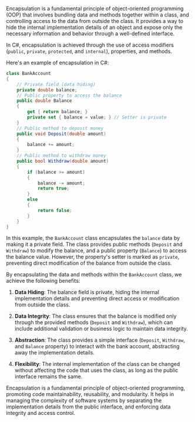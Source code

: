 Encapsulation is a fundamental principle of object-oriented programming (OOP) that involves bundling data and methods together within a class, and controlling access to the data from outside the class. It provides a way to hide the internal implementation details of an object and expose only the necessary information and behavior through a well-defined interface.

In C#, encapsulation is achieved through the use of access modifiers (`public`, `private`, `protected`, and `internal`), properties, and methods.

Here's an example of encapsulation in C#:

```csharp
class BankAccount
{
    // Private field (data hiding)
    private double balance;
    // Public property to access the balance
    public double Balance
    {
        get { return balance; }
        private set { balance = value; } // Setter is private
    }
    // Public method to deposit money
    public void Deposit(double amount)
    {
        balance += amount;
    }
    // Public method to withdraw money
    public bool Withdraw(double amount)
    {
        if (balance >= amount)
        {
            balance -= amount;
            return true;
        }
        else
        {
            return false;
        }
    }
}
```

In this example, the `BankAccount` class encapsulates the `balance` data by making it a private field. The class provides public methods (`Deposit` and `Withdraw`) to modify the balance, and a public property (`Balance`) to access the balance value. However, the property's setter is marked as `private`, preventing direct modification of the balance from outside the class.

By encapsulating the data and methods within the `BankAccount` class, we achieve the following benefits:

1. **Data Hiding**: The balance field is private, hiding the internal implementation details and preventing direct access or modification from outside the class.

2. **Data Integrity**: The class ensures that the balance is modified only through the provided methods (`Deposit` and `Withdraw`), which can include additional validation or business logic to maintain data integrity.

3. **Abstraction**: The class provides a simple interface (`Deposit`, `Withdraw`, and `Balance` property) to interact with the bank account, abstracting away the implementation details.

4. **Flexibility**: The internal implementation of the class can be changed without affecting the code that uses the class, as long as the public interface remains the same.

Encapsulation is a fundamental principle of object-oriented programming, promoting code maintainability, reusability, and modularity. It helps in managing the complexity of software systems by separating the implementation details from the public interface, and enforcing data integrity and access control.